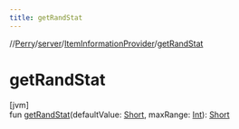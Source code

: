 ```yaml
---
title: getRandStat
---
```

//[Perry](../../../index.html)/[server](../index.html)/[ItemInformationProvider](index.html)/[getRandStat](get-rand-stat.html)



# getRandStat



[jvm]\
fun [getRandStat](get-rand-stat.html)(defaultValue: [Short](https://kotlinlang.org/api/latest/jvm/stdlib/kotlin/-short/index.html), maxRange: [Int](https://kotlinlang.org/api/latest/jvm/stdlib/kotlin/-int/index.html)): [Short](https://kotlinlang.org/api/latest/jvm/stdlib/kotlin/-short/index.html)




